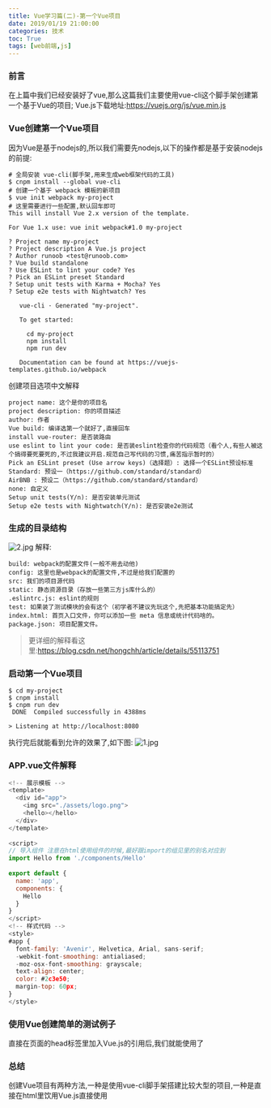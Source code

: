 ```yaml
---
title: Vue学习篇(二)-第一个Vue项目
date: 2019/01/19 21:00:00
categories: 技术
toc: True
tags: [web前端,js]
---
```



### 前言
在上篇中我们已经安装好了vue,那么这篇我们主要使用vue-cli这个脚手架创建第一个基于Vue的项目;
Vue.js下载地址:https://vuejs.org/js/vue.min.js

### Vue创建第一个Vue项目
因为Vue是基于nodejs的,所以我们需要先nodejs,以下的操作都是基于安装nodejs的前提:

```shell
# 全局安装 vue-cli(脚手架,用来生成web框架代码的工具)
$ cnpm install --global vue-cli
# 创建一个基于 webpack 模板的新项目
$ vue init webpack my-project
# 这里需要进行一些配置,默认回车即可
This will install Vue 2.x version of the template.

For Vue 1.x use: vue init webpack#1.0 my-project

? Project name my-project
? Project description A Vue.js project
? Author runoob <test@runoob.com>
? Vue build standalone
? Use ESLint to lint your code? Yes
? Pick an ESLint preset Standard
? Setup unit tests with Karma + Mocha? Yes
? Setup e2e tests with Nightwatch? Yes

   vue-cli · Generated "my-project".

   To get started:
   
     cd my-project
     npm install
     npm run dev
   
   Documentation can be found at https://vuejs-templates.github.io/webpack

```

创建项目选项中文解释
```shell
project name: 这个是你的项目名
project description: 你的项目描述
author: 作者
Vue build: 编译选第一个就好了,直接回车
install vue-router: 是否装路由
use eslint to lint your code: 是否装eslint检查你的代码规范（看个人,有些人被这个搞得要死要死的,不过我建议开启.规范自己写代码的习惯,痛苦指示暂时的）
Pick an ESLint preset (Use arrow keys)（选择题）: 选择一个ESLint预设标准
Standard: 预设一（https://github.com/standard/standard）
AirBNB : 预设二（https://github.com/standard/standard）
none: 自定义
Setup unit tests(Y/n): 是否安装单元测试
Setup e2e tests with Nightwatch(Y/n): 是否安装e2e测试
```

### 生成的目录结构
![2.jpg](2.jpg)
解释:
```shell
build: webpack的配置文件(一般不用去动他)
config: 这里也是webpack的配置文件,不过是给我们配置的
src: 我们的项目源代码
static: 静态资源目录（存放一些第三方js库什么的）
.eslintrc.js: eslint的规则
test: 如果装了测试模块的会有这个（初学者不建议先玩这个,先把基本功能搞定先）
index.html: 首页入口文件，你可以添加一些 meta 信息或统计代码啥的。
package.json: 项目配置文件。
```
>更详细的解释看这里:https://blog.csdn.net/hongchh/article/details/55113751

### 启动第一个Vue项目
```shell
$ cd my-project
$ cnpm install
$ cnpm run dev
 DONE  Compiled successfully in 4388ms

> Listening at http://localhost:8080
```
执行完后就能看到允许的效果了,如下图:
![1.jpg](1.jpg)

###  APP.vue文件解释
```js
<!-- 展示模板 -->
<template>
  <div id="app">
    <img src="./assets/logo.png">
    <hello></hello>
  </div>
</template>
 
<script>
// 导入组件 注意在html使用组件的时候,最好跟import的组见里的别名对应到
import Hello from './components/Hello'
 
export default {
  name: 'app',
  components: {
    Hello
  }
}
</script>
<!-- 样式代码 -->
<style>
#app {
  font-family: 'Avenir', Helvetica, Arial, sans-serif;
  -webkit-font-smoothing: antialiased;
  -moz-osx-font-smoothing: grayscale;
  text-align: center;
  color: #2c3e50;
  margin-top: 60px;
}
</style>
```


### 使用Vue创建简单的测试例子
直接在页面的head标签里加入Vue.js的引用后,我们就能使用了

### 总结
创建Vue项目有两种方法,一种是使用vue-cli脚手架搭建比较大型的项目,一种是直接在html里饮用Vue.js直接使用